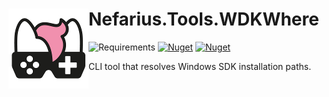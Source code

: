 # <img src="assets/NSS-128x128.png" align="left" />Nefarius.Tools.WDKWhere

![Requirements](https://img.shields.io/badge/Requires-.NET%208.0-blue.svg)
[![Nuget](https://img.shields.io/nuget/v/Nefarius.Tools.WDKWhere)](https://www.nuget.org/packages/Nefarius.Tools.WDKWhere/)
[![Nuget](https://img.shields.io/nuget/dt/Nefarius.Tools.WDKWhere)](https://www.nuget.org/packages/Nefarius.Tools.WDKWhere/)

CLI tool that resolves Windows SDK installation paths.
